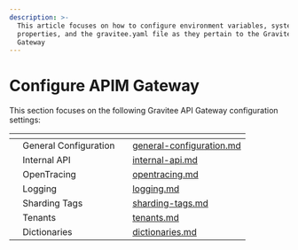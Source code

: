 ```yaml
---
description: >-
  This article focuses on how to configure environment variables, system
  properties, and the gravitee.yaml file as they pertain to the Gravitee API
  Gateway
---
```


# Configure APIM Gateway

This section focuses on the following Gravitee API Gateway configuration settings:

<table data-view="cards"><thead><tr><th></th><th></th><th></th><th data-hidden data-card-target data-type="content-ref"></th></tr></thead><tbody><tr><td></td><td>General Configuration</td><td></td><td><a href="general-configuration.md">general-configuration.md</a></td></tr><tr><td></td><td>Internal API</td><td></td><td><a href="internal-api.md">internal-api.md</a></td></tr><tr><td></td><td>OpenTracing</td><td></td><td><a href="opentracing.md">opentracing.md</a></td></tr><tr><td></td><td>Logging</td><td></td><td><a href="logging.md">logging.md</a></td></tr><tr><td></td><td>Sharding Tags</td><td></td><td><a href="sharding-tags.md">sharding-tags.md</a></td></tr><tr><td></td><td>Tenants</td><td></td><td><a href="tenants.md">tenants.md</a></td></tr><tr><td></td><td>Dictionaries</td><td></td><td><a href="dictionaries.md">dictionaries.md</a></td></tr></tbody></table>
